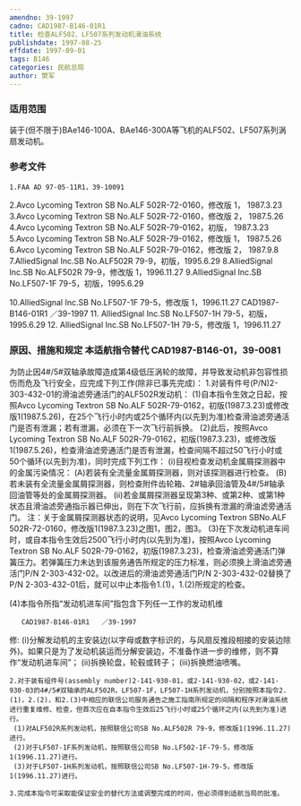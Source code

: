 ```yaml
---
amendno: 39-1997
cadno: CAD1987-B146-01R1
title: 检查ALF502、LF507系列发动机滑油系统
publishdate: 1997-08-25
effdate: 1997-09-01
tags: B146
categories: 民航总局
author: 樊军
---
```


### 适用范围 
装于(但不限于)BAe146-100A、BAe146-300A等飞机的ALF502、LF507系列涡扇发动机。

<!--more-->
### 参考文件
    1.FAA AD 97-05-11R1，39-10091 
2.Avco
 Lycoming Textron SB No.ALF 502R-72-0160，修改版 1， 1987.3.23 
3.Avco
 Lycoming Textron SB No.ALF 502R-72-0160，修改版 2， 1987.5.26 
4.Avco
 Lycoming Textron SB No.ALF 502R-79-0162，初版， 1987.3.23 
5.Avco
 Lycoming Textron SB No.ALF 502R-79-0162，修改版 1， 1987.5.26 
6.Avco
 Lycoming Textron SB No.ALF 502R-79-0162，修改版 2， 1987.9.8 
    7.AlliedSignal Inc.SB No.ALF502R 79-9，初版，1995.6.29 
    8.AlliedSignal Inc.SB No.ALF502R 79-9，修改版 1，1996.11.27 
    9.AlliedSignal Inc.SB No.LF507-1F 79-5，初版，1995.6.29 

10.AlliedSignal Inc.SB No.LF507-1F 79-5，修改版 1，1996.11.27 
       CAD1987-B146-01R1   ／39-1997 
11.
AlliedSignal Inc.SB No.LF507-1H 79-5，初版，1995.6.29 
12.
AlliedSignal Inc.SB No.LF507-1H 79-5，修改版 1，1996.11.27 

### 原因、措施和规定 本适航指令替代 CAD1987-B146-01，39-0081 
为防止因4#/5#双轴承故障造成第4级低压涡轮的故障，并导致发动机非包容性损伤而危及飞行安全，应完成下列工作(除非已事先完成)： 
    1.对装有件号(P/N)2-303-432-01的滑油滤旁通活门的ALF502R发动机： 
     (1)自本指令生效之日起，按照Avco Lycoming Textron SB No.ALF 502R-79-0162，初版(1987.3.23)或修改版1(1987.5.26)，在25个飞行小时内或25个循环内(以先到为准)检查滑油滤旁通活门是否有泄漏；若有泄漏，必须在下一次飞行前拆换。 
     (2)此后，按照Avco Lycoming Textron SB No.ALF 502R-79-0162，初版(1987.3.23)，或修改版1(1987.5.26)，检查滑油滤旁通活门是否有泄漏，检查间隔不超过50飞行小时或50个循环(以先到为准)，同时完成下列工作： 
(i)目视检查发动机金属屑探测器中的金属污染情况： 
           (A)若装有全流量金属屑探测器，则对该探测器进行检查。
           (B)若未装有全流量金属屑探测器，则检查附件齿轮箱、2#轴承回油管及4#/5#轴承回油管等处的金属屑探测器。 
        (ii)若金属屑探测器呈现第3种、或第2种、或第1种状态且滑油滤旁通指示器已伸出，则在下次飞行前，应拆换有泄漏的滑油滤旁通活门。 
    注：关于金属屑探测器状态的说明，见Avco Lycoming Textron SBNo.ALF 502R-72-0160，修改版1(1987.3.23)之图1，图2，图3。 
(3)在下次发动机进车间时，或自本指令生效后2500飞行小时内(以先到为准)，按照Avco Lycoming Textron SB No.ALF 502R-79-0162，初版(1987.3.23)，检查滑油滤旁通活门弹簧压力。若弹簧压力未达到该服务通告所规定的压力标准，则必须换上滑油滤旁通活门P/N 2-303-432-02。以改进后的滑油滤旁通活门P/N 2-303-432-02替换了P/N 2-303-432-01后，就可以中止本指令1.(1)，1.(2)所规定的检查。

 (4)本指令所指“发动机进车间”指包含下列任一工作的发动机维
 
       CAD1987-B146-01R1   ／39-1997 
修: 
        (i)分解发动机的主安装边(以字母或数字标识的，与风扇反推段相接的安装边除外)。如果只是为了发动机装运而分解安装边，不准备作进一步的维修，则不算作“发动机进车间”； 
        (ii)拆换轮盘，轮毂或转子； 
(iii)拆换燃油喷嘴。 

    2.对于装有组件号(assembly number)2-141-930-01，或2-141-930-02，或2-141-930-03的4#/5#双轴承的ALF502R，LF507-1F，LF507-1H系列发动机，分别按照本指令2.(1)，2.(2)，和2.(3)中相应的联信公司服务通告之施工指南所规定的间隔和程序对滑油系统进行重复维修、检查，但首次应在自本指令生效后25飞行小时或25个循环之内(以先到为准)进行。 
     (1)对ALF502R系列发动机，按照联信公司SB No.ALF502R 79-9，修改版1(1996.11.27)进行。 
     (2)对于LF507-1F系列发动机，按照联信公司SB No.LF502-1F-79-5，修改版1(1996.11.27)进行。 
     (3)对于LF507-1H系列发动机，按照联信公司SB No.LF507-1H-79-5，修改版1(1996.11.27)进行。 

    3.完成本指令可采取能保证安全的替代方法或调整完成的时间，但必须得到适航当局的批准。
